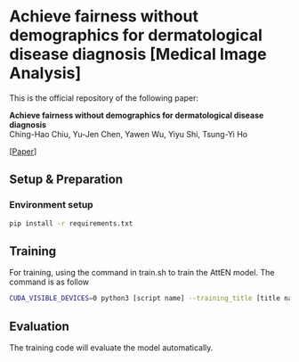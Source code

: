 # Achieve fairness without demographics for dermatological disease diagnosis [Medical Image Analysis]

This is the official repository of the following paper:

**Achieve fairness without demographics for dermatological disease diagnosis**<br>
Ching-Hao Chiu, Yu-Jen Chen, Yawen Wu, Yiyu Shi, Tsung-Yi Ho

[[Paper](https://www.sciencedirect.com/science/article/abs/pii/S1361841524001130)] 


## Setup & Preparation
### Environment setup
```bash
pip install -r requirements.txt
```

## Training
For training, using the command in train.sh to train the AttEN model.
The command is as follow
```bash
CUDA_VISIBLE_DEVICES=0 python3 [script name] --training_title [title name] --epochs [num of epoch] --lr [learning rate] --batch_size [batch size] --dataset [isic2019_mask or fitzpatrick17k_mask] --model [model type] --class_num [8 or 114] --group_num 2 --image_size 256 --image_crop_size 224 --Lambda 5.0 --sigma 0.5 --alpha 0.01 --prompt True --split_num [data split num]
```

## Evaluation
The training code will evaluate the model automatically.
